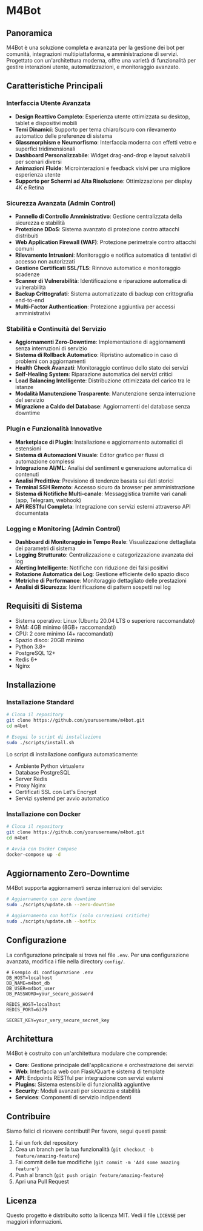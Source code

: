 # M4Bot

## Panoramica

M4Bot è una soluzione completa e avanzata per la gestione dei bot per comunità, integrazioni multipiattaforma, e amministrazione di servizi. Progettato con un'architettura moderna, offre una varietà di funzionalità per gestire interazioni utente, automatizzazioni, e monitoraggio avanzato.

## Caratteristiche Principali

### Interfaccia Utente Avanzata
- **Design Reattivo Completo**: Esperienza utente ottimizzata su desktop, tablet e dispositivi mobili
- **Temi Dinamici**: Supporto per tema chiaro/scuro con rilevamento automatico delle preferenze di sistema
- **Glassmorphism e Neumorfismo**: Interfaccia moderna con effetti vetro e superfici tridimensionali
- **Dashboard Personalizzabile**: Widget drag-and-drop e layout salvabili per scenari diversi
- **Animazioni Fluide**: Microinterazioni e feedback visivi per una migliore esperienza utente
- **Supporto per Schermi ad Alta Risoluzione**: Ottimizzazione per display 4K e Retina

### Sicurezza Avanzata (Admin Control)
- **Pannello di Controllo Amministrativo**: Gestione centralizzata della sicurezza e stabilità
- **Protezione DDoS**: Sistema avanzato di protezione contro attacchi distribuiti
- **Web Application Firewall (WAF)**: Protezione perimetrale contro attacchi comuni
- **Rilevamento Intrusioni**: Monitoraggio e notifica automatica di tentativi di accesso non autorizzati
- **Gestione Certificati SSL/TLS**: Rinnovo automatico e monitoraggio scadenze
- **Scanner di Vulnerabilità**: Identificazione e riparazione automatica di vulnerabilità
- **Backup Crittografati**: Sistema automatizzato di backup con crittografia end-to-end
- **Multi-Factor Authentication**: Protezione aggiuntiva per accessi amministrativi

### Stabilità e Continuità del Servizio
- **Aggiornamenti Zero-Downtime**: Implementazione di aggiornamenti senza interruzioni di servizio
- **Sistema di Rollback Automatico**: Ripristino automatico in caso di problemi con aggiornamenti
- **Health Check Avanzati**: Monitoraggio continuo dello stato dei servizi
- **Self-Healing System**: Riparazione automatica dei servizi critici
- **Load Balancing Intelligente**: Distribuzione ottimizzata del carico tra le istanze
- **Modalità Manutenzione Trasparente**: Manutenzione senza interruzione del servizio
- **Migrazione a Caldo del Database**: Aggiornamenti del database senza downtime

### Plugin e Funzionalità Innovative
- **Marketplace di Plugin**: Installazione e aggiornamento automatici di estensioni
- **Sistema di Automazioni Visuale**: Editor grafico per flussi di automazione complessi
- **Integrazione AI/ML**: Analisi del sentiment e generazione automatica di contenuti
- **Analisi Predittiva**: Previsione di tendenze basata sui dati storici
- **Terminal SSH Remoto**: Accesso sicuro da browser per amministrazione
- **Sistema di Notifiche Multi-canale**: Messaggistica tramite vari canali (app, Telegram, webhook)
- **API RESTful Completa**: Integrazione con servizi esterni attraverso API documentata

### Logging e Monitoring (Admin Control)
- **Dashboard di Monitoraggio in Tempo Reale**: Visualizzazione dettagliata dei parametri di sistema
- **Logging Strutturato**: Centralizzazione e categorizzazione avanzata dei log
- **Alerting Intelligente**: Notifiche con riduzione dei falsi positivi
- **Rotazione Automatica dei Log**: Gestione efficiente dello spazio disco
- **Metriche di Performance**: Monitoraggio dettagliato delle prestazioni
- **Analisi di Sicurezza**: Identificazione di pattern sospetti nei log

## Requisiti di Sistema

- Sistema operativo: Linux (Ubuntu 20.04 LTS o superiore raccomandato)
- RAM: 4GB minimo (8GB+ raccomandati)
- CPU: 2 core minimo (4+ raccomandati)
- Spazio disco: 20GB minimo
- Python 3.8+
- PostgreSQL 12+
- Redis 6+
- Nginx

## Installazione

### Installazione Standard

```bash
# Clona il repository
git clone https://github.com/yourusername/m4bot.git
cd m4bot

# Esegui lo script di installazione
sudo ./scripts/install.sh
```

Lo script di installazione configura automaticamente:
- Ambiente Python virtualenv
- Database PostgreSQL
- Server Redis
- Proxy Nginx
- Certificati SSL con Let's Encrypt
- Servizi systemd per avvio automatico

### Installazione con Docker

   ```bash
# Clona il repository
git clone https://github.com/yourusername/m4bot.git
cd m4bot

# Avvia con Docker Compose
docker-compose up -d
```

## Aggiornamento Zero-Downtime

M4Bot supporta aggiornamenti senza interruzioni del servizio:

   ```bash
# Aggiornamento con zero downtime
sudo ./scripts/update.sh --zero-downtime

# Aggiornamento con hotfix (solo correzioni critiche)
sudo ./scripts/update.sh --hotfix
   ```

## Configurazione

La configurazione principale si trova nel file `.env`. Per una configurazione avanzata, modifica i file nella directory `config/`.

```
# Esempio di configurazione .env
DB_HOST=localhost
DB_NAME=m4bot_db
DB_USER=m4bot_user
DB_PASSWORD=your_secure_password

REDIS_HOST=localhost
REDIS_PORT=6379

SECRET_KEY=your_very_secure_secret_key
```

## Architettura

M4Bot è costruito con un'architettura modulare che comprende:

- **Core**: Gestione principale dell'applicazione e orchestrazione dei servizi
- **Web**: Interfaccia web con Flask/Quart e sistema di template
- **API**: Endpoints RESTful per integrazione con servizi esterni
- **Plugins**: Sistema estensibile di funzionalità aggiuntive
- **Security**: Moduli avanzati per sicurezza e stabilità
- **Services**: Componenti di servizio indipendenti

## Contribuire

Siamo felici di ricevere contributi! Per favore, segui questi passi:

1. Fai un fork del repository
2. Crea un branch per la tua funzionalità (`git checkout -b feature/amazing-feature`)
3. Fai commit delle tue modifiche (`git commit -m 'Add some amazing feature'`)
4. Push al branch (`git push origin feature/amazing-feature`)
5. Apri una Pull Request

## Licenza

Questo progetto è distribuito sotto la licenza MIT. Vedi il file `LICENSE` per maggiori informazioni.
